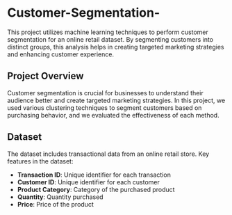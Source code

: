 # Customer-Segmentation-
This project utilizes machine learning techniques to perform customer segmentation for an online retail dataset. By segmenting customers into distinct groups, this analysis helps in creating targeted marketing strategies and enhancing customer experience.
## Project Overview
Customer segmentation is crucial for businesses to understand their audience better and create targeted marketing strategies. In this project, we used various clustering techniques to segment customers based on purchasing behavior, and we evaluated the effectiveness of each method.
## Dataset
The dataset includes transactional data from an online retail store. Key features in the dataset:
- **Transaction ID**: Unique identifier for each transaction
- **Customer ID**: Unique identifier for each customer
- **Product Category**: Category of the purchased product
- **Quantity**: Quantity purchased
- **Price**: Price of the product
